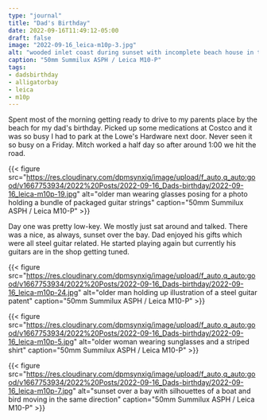 ```yaml
---
type: "journal"
title: "Dad's Birthday"
date: 2022-09-16T11:49:12-05:00
draft: false
image: "2022-09-16_leica-m10p-3.jpg"
alt: "wooded inlet coast during sunset with incomplete beach house in the distance"
caption: "50mm Summilux ASPH / Leica M10-P"
tags:
- dadsbirthday
- alligatorbay
- leica
- m10p
---
```


Spent most of the morning getting ready to drive to my parents place by the beach for my dad's birthday. Picked up some medications at Costco and it was so busy I had to park at the Lowe's Hardware next door. Never seen it so busy on a Friday. Mitch worked a half day so after around 1:00 we hit the road.

{{< figure src="https://res.cloudinary.com/dpmsynxig/image/upload/f_auto,q_auto:good/v1667753934/2022%20Posts/2022-09-16_Dads-birthday/2022-09-16_leica-m10p-19.jpg" alt="older man wearing glasses posing for a photo holding a bundle of packaged guitar strings" caption="50mm Summilux ASPH / Leica M10-P" >}}

Day one was pretty low-key. We mostly just sat around and talked. There was a nice, as always, sunset over the bay. Dad enjoyed his gifts which were all steel guitar related. He started playing again but currently his guitars are in the shop getting tuned.


{{< figure src="https://res.cloudinary.com/dpmsynxig/image/upload/f_auto,q_auto:good/v1667753934/2022%20Posts/2022-09-16_Dads-birthday/2022-09-16_leica-m10p-24.jpg" alt="older man holding up illustration of a steel guitar patent" caption="50mm Summilux ASPH / Leica M10-P" >}}

{{< figure src="https://res.cloudinary.com/dpmsynxig/image/upload/f_auto,q_auto:good/v1667753934/2022%20Posts/2022-09-16_Dads-birthday/2022-09-16_leica-m10p-5.jpg" alt="older woman wearing sunglasses and a striped shirt" caption="50mm Summilux ASPH / Leica M10-P" >}}

{{< figure src="https://res.cloudinary.com/dpmsynxig/image/upload/f_auto,q_auto:good/v1667753934/2022%20Posts/2022-09-16_Dads-birthday/2022-09-16_leica-m10p-7.jpg" alt="sunset over a bay with silhouettes of a boat and bird moving in the same direction" caption="50mm Summilux ASPH / Leica M10-P" >}}
